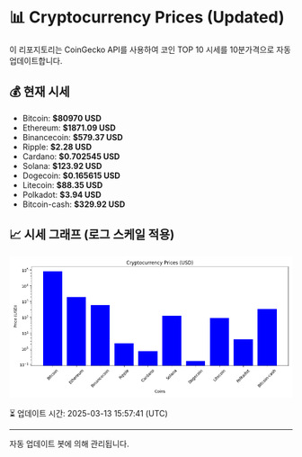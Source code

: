
# 📊 Cryptocurrency Prices (Updated)

이 리포지토리는 CoinGecko API를 사용하여 코인 TOP 10 시세를 10분가격으로 자동 업데이트합니다.

## 💰 현재 시세
- Bitcoin: **$80970 USD**
- Ethereum: **$1871.09 USD**
- Binancecoin: **$579.37 USD**
- Ripple: **$2.28 USD**
- Cardano: **$0.702545 USD**
- Solana: **$123.92 USD**
- Dogecoin: **$0.165615 USD**
- Litecoin: **$88.35 USD**
- Polkadot: **$3.94 USD**
- Bitcoin-cash: **$329.92 USD**

## 📈 시세 그래프 (로그 스케일 적용)
![Crypto Prices](crypto_prices.png)

⏳ 업데이트 시간: 2025-03-13 15:57:41 (UTC)

---
자동 업데이트 봇에 의해 관리됩니다.
